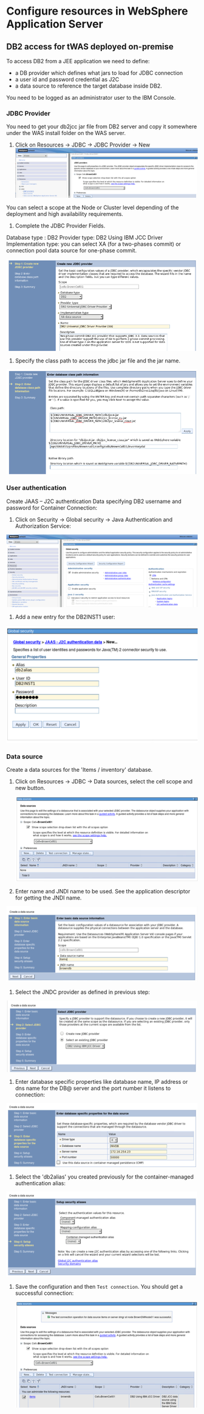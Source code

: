 # Configure resources in WebSphere Application Server

## DB2 access for tWAS deployed on-premise
To access DB2 from a JEE application we need to define:
* a DB provider which defines what jars to load for JDBC connection
* a user id and password credential as J2C
* a data source to reference the target database inside DB2.

You need to be logged as an administrator user to the IBM Console.

### JDBC Provider
You need to get your db2jcc jar file from DB2 server and copy it somewhere under the WAS install folder on the WAS server.

1. Click on Resources -> JDBC -> JDBC Provider -> New
 ![](jdbc-provider-0.png)

 You can select a scope at the Node or Cluster level depending of the deployment and high availability requirements.

1. Complete the JDBC Provider Fields.

 Database type : DB2
 Provider type: DB2 Using IBM  JCC Driver
 Implementation type: you can select XA (for a two-phases commit) or connection pool data source for one-phase commit.

 ![](jdbc-provider-1.png)

1. Specify the class path to access the jdbc jar file and the jar name.

 ![](jdbc-provider-2.png)

### User authentication

Create JAAS – J2C authentication Data specifying DB2 username and password for Container Connection:

1. Click on Security -> Global security -> Java Authentication and Authorization Service:

 ![](jaas-link.png)

1. Add a new entry for the DB2INST1 user:

 ![](jaas-db2user.png)

### Data source
Create a data sources for the 'Items / inventory' database.

1. Click on Resources -> JDBC -> Data sources, select the cell scope and new button.

   ![](wasnd-ds-1.png)  

1. Enter name and JNDI name to be used. See the application descriptor for getting the JNDI name.

 ![](wasnd-ds-2.png)

1. Select the JNDC provider as defined in previous step:

  ![](wasnd-ds-3.png)

1. Enter database specific properties like database name, IP address or dns name for the DB@ server and the port number it listens to connection:

  ![](wasnd-ds-4.png)

1.  Select the 'db2alias' you created previously for the container-managed authentication alias:

   ![](wasnd-ds-5.png)

1. Save the configuration and then `Test connection`. You should get a successful connection:

   ![](wasnd-ds-test.png)
